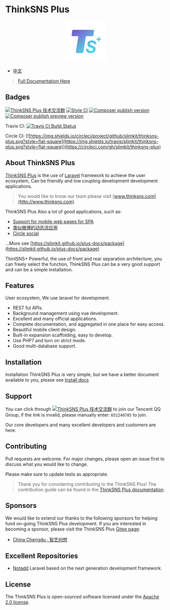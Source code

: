 # ThinkSNS Plus

<p align="center"><img src="public/plus.png"></p>

- [中文](README_zh.md)

> [Full Documentation Here](https://slimkit.github.io/plus-docs/)

## Badges

[![ThinkSNS Plus 技术交流群](https://img.shields.io/badge/QQ%20Group-651240785-6782d6.svg?style=flat-square)](//shang.qq.com/wpa/qunwpa?idkey=7a85a1f73b3da2b1106e10817bd3fb6414766ca7dfe102977ad698011fb01ea5)
[![Style CI](https://styleci.io/repos/76627423/shield?branch=master)](https://styleci.io/repos/76627423)
[![Composer publish version](https://img.shields.io/packagist/v/zhiyicx/thinksns-plus.svg?style=flat-square)](https://packagist.org/packages/zhiyicx/thinksns-plus)
[![Composer publish preview version](https://img.shields.io/packagist/vpre/zhiyicx/thinksns-plus.svg?style=flat-square)](https://packagist.org/packages/zhiyicx/thinksns-plus)

Travis CI: [![Travis CI Build Status](https://img.shields.io/travis/slimkit/thinksns-plus.svg?style=flat-square)](https://travis-ci.org/slimkit/thinksns-plus)

Circle CI: [![https://img.shields.io/circleci/project/github/slimkit/thinksns-plus.svg?style=flat-square](https://img.shields.io/travis/slimkit/thinksns-plus.svg?style=flat-square)](https://circleci.com/gh/slimkit/thinksns-plus)


## About ThinkSNS Plus

[ThinkSNS Plus](https://github.com/slimkit/thinksns-plus) is the use of [Laravel](https://github.com/laravel/laravel) framework to achieve the user ecosystem, Can be friendly and low coupling development development applications.

> You would like to know our team please visit [www.thinksns.com](http://www.thinksns.com)

ThinkSNS Plus Also a lot of good applications, such as:

- [Support for mobile web pages for SPA](https://github.com/zhiyicx/plus-component-h5)
- [类似微博的动态流应用](https://github.com/slimkit/plus-component-feed)
- [Circle social](https://github.com/slimkit/plus-component-group)

...More see [https://slimkit.github.io/plus-docs/package](https://slimkit.github.io/plus-docs/package)

ThinlSNS+ Powerful, the use of front and rear separation architecture, you can freely select the function, ThinkSNS Plus can be a very good support and can be a simple installation.

## Features

User ecosystem, We use laravel for development.

- REST ful APIs.
- Background management using vue development.
- Excellent and many official applications.
- Complete documentation, and aggregated in one place for easy access.
- Beautiful mobile client design.
- Built-in expansion scaffolding, easy to develop.
- Use PHP7 and turn on strict mode.
- Good multi-database support.

## Installation

Installation ThinkSNS Plus is very simple, but we have a better document available to you, please see [Install docs](https://slimkit.github.io/plus-docs/core/latest/getting-started/installed)

## Support

You can click through [![ThinkSNS Plus 技术交流群](https://img.shields.io/badge/QQ%20Group-651240785-6782d6.svg?style=flat-square)](https://shang.qq.com/wpa/qunwpa?idkey=7a85a1f73b3da2b1106e10817bd3fb6414766ca7dfe102977ad698011fb01ea5) to join our Tencent QQ Group, if the link is invalid, please manually enter: `651240785` to join.

Our core developers and many excellent developers and customers are here.

## Contributing

Pull requests are welcome. For major changes, please open an issue first to discuss what you would like to change.

Please make sure to update tests as appropriate.

> Thank you for considering contributing to the ThinkSNS Plus! The contribution guide can be found in the [ThinkSNS Plus documentation](https://slimkit.github.io/plus-docs/core/latest/getting-started/contributions).

## Sponsors

We would like to extend our thanks to the following sponsors for helping fund on-going ThinkSNS Plus development. If you are interested in becoming a sponsor, please visit the ThinkSNS Plus [Gitee page](https://gitee.com/slimkit/thinksns-plus?donate=true):

- [China Chengdu · 智艺创想](http://www.zhiyicx.com)

## Excellent Repositories

- [Notadd](https://github.com/notadd/notadd) Laravel based on the next generation development framework.

## License

The ThinkSNS Plus is open-sourced software licensed under the [Apache 2.0 license](LICENSE).
